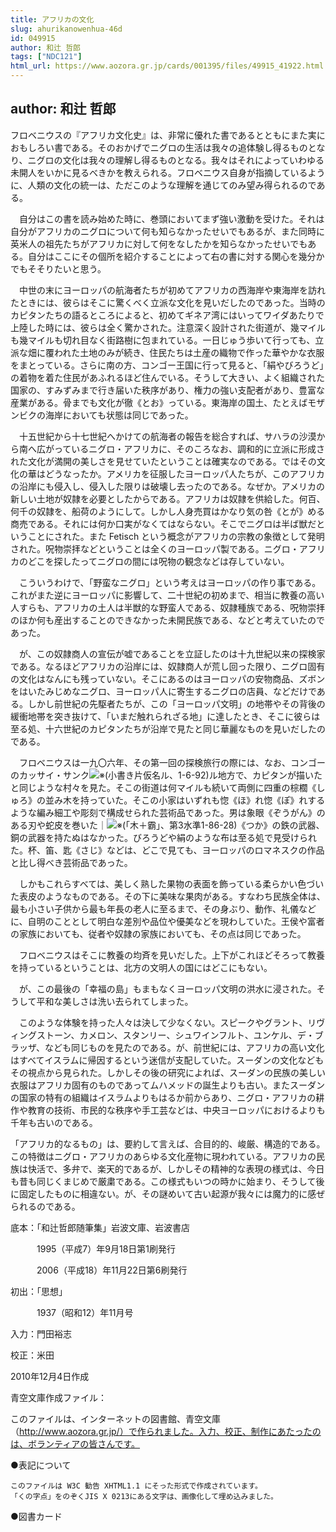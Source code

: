 ```yaml
---
title: アフリカの文化
slug: ahurikanowenhua-46d
id: 049915
author: 和辻 哲郎
tags: ["NDC121"]
html_url: https://www.aozora.gr.jp/cards/001395/files/49915_41922.html
---
```


## author: 和辻 哲郎

フロベニウスの『アフリカ文化史』は、非常に優れた書であるとともにまた実におもしろい書である。そのおかげでニグロの生活は我々の追体験し得るものとなり、ニグロの文化は我々の理解し得るものとなる。我々はそれによっていわゆる未開人をいかに見るべきかを教えられる。フロベニウス自身が指摘しているように、人類の文化の統一は、ただこのような理解を通じてのみ望み得られるのである。

　自分はこの書を読み始めた時に、巻頭においてまず強い激動を受けた。それは自分がアフリカのニグロについて何も知らなかったせいでもあるが、また同時に英米人の祖先たちがアフリカに対して何をなしたかを知らなかったせいでもある。自分はここにその個所を紹介することによって右の書に対する関心を幾分かでもそそりたいと思う。



　中世の末にヨーロッパの航海者たちが初めてアフリカの西海岸や東海岸を訪れたときには、彼らはそこに驚くべく立派な文化を見いだしたのであった。当時のカピタンたちの語るところによると、初めてギネア湾にはいってワイダあたりで上陸した時には、彼らは全く驚かされた。注意深く設計された街道が、幾マイルも幾マイルも切れ目なく街路樹に包まれている。一日じゅう歩いて行っても、立派な畑に覆われた土地のみが続き、住民たちは土産の織物で作った華やかな衣服をまとっている。さらに南の方、コンゴー王国に行って見ると、「絹やびろうど」の着物を着た住民があふれるほど住んでいる。そうして大きい、よく組織された国家の、すみずみまで行き届いた秩序があり、権力の強い支配者があり、豊富な産業がある。骨までも文化が徹《とお》っている。東海岸の国土、たとえばモザンビクの海岸においても状態は同じであった。

　十五世紀から十七世紀へかけての航海者の報告を総合すれば、サハラの沙漠から南へ広がっているニグロ・アフリカに、そのころなお、調和的に立派に形成された文化が満開の美しさを見せていたということは確実なのである。ではその文化の華はどうなったか。アメリカを征服したヨーロッパ人たちが、このアフリカの沿岸にも侵入し、侵入した限りは破壊し去ったのである。なぜか。アメリカの新しい土地が奴隷を必要としたからである。アフリカは奴隷を供給した。何百、何千の奴隷を、船荷のようにして。しかし人身売買はかなり気の咎《とが》める商売である。それには何か口実がなくてはならない。そこでニグロは半ば獣だということにされた。また Fetisch という概念がアフリカの宗教の象徴として発明された。呪物崇拝などということは全くのヨーロッパ製である。ニグロ・アフリカのどこを探したってニグロの間には呪物の観念などは存していない。

　こういうわけで、「野蛮なニグロ」という考えはヨーロッパの作り事である。これがまた逆にヨーロッパに影響して、二十世紀の初めまで、相当に教養の高い人すらも、アフリカの土人は半獣的な野蛮人である、奴隷種族である、呪物崇拝のほか何も産出することのできなかった未開民族である、などと考えていたのであった。

　が、この奴隷商人の宣伝が嘘であることを立証したのは十九世紀以来の探検家である。なるほどアフリカの沿岸には、奴隷商人が荒し回った限り、ニグロ固有の文化はなんにも残っていない。そこにあるのはヨーロッパの安物商品、ズボンをはいたみじめなニグロ、ヨーロッパ人に寄生するニグロの店員、などだけである。しかし前世紀の先駆者たちが、この「ヨーロッパ文明」の地帯やその背後の緩衝地帯を突き抜けて、「いまだ触れられざる地」に達したとき、そこに彼らは至る処、十六世紀のカピタンたちが沿岸で見たと同じ華麗なものを見いだしたのである。

　フロベニウスは一九〇六年、その第一回の探検旅行の際には、なお、コンゴーのカッサイ・サンク![※(小書き片仮名ル、1-6-92)](https://www.aozora.gr.jp/cards/001395/files/../../../gaiji/1-06/1-06-92.png)ル地方で、カピタンが描いたと同じような村々を見た。そこの街道は何マイルも続いて両側に四重の棕櫚《しゅろ》の並み木を持っていた。そこの小家はいずれも惚《ほ》れ惚《ぽ》れするような編み細工や彫刻で構成せられた芸術品であった。男は象眼《ぞうがん》のある刃や蛇皮を巻いた｜![※(「木＋霸」、第3水準1-86-28)](https://www.aozora.gr.jp/cards/001395/files/../../../gaiji/1-86/1-86-28.png)《つか》の鉄の武器、銅の武器を持たぬはなかった。びろうどや絹のような布は至る処で見受けられた。杯、笛、匙《さじ》などは、どこで見ても、ヨーロッパのロマネスクの作品と比し得べき芸術品であった。

　しかもこれらすべては、美しく熟した果物の表面を飾っている柔らかい色づいた表皮のようなものである。その下に美味な果肉がある。すなわち民族全体は、最も小さい子供から最も年長の老人に至るまで、その身ぶり、動作、礼儀などに、自明のこととして明白な差別や品位や優美などを現わしていた。王侯や富者の家族においても、従者や奴隷の家族においても、その点は同じであった。

　フロベニウスはそこに教養の均斉を見いだした。上下がこれほどそろって教養を持っているということは、北方の文明人の国にはどこにもない。

　が、この最後の「幸福の島」もまもなくヨーロッパ文明の洪水に浸された。そうして平和な美しさは洗い去られてしまった。

　このような体験を持った人々は決して少なくない。スピークやグラント、リヴィングストーン、カメロン、スタンリー、シュワインフルト、ユンケル、デ・ブラッザ、なども同じものを見たのである。が、前世紀には、アフリカの高い文化はすべてイスラムに帰因するという迷信が支配していた。スーダンの文化などもその視点から見られた。しかしその後の研究によれば、スーダンの民族の美しい衣服はアフリカ固有のものであってムハメッドの誕生よりも古い。またスーダンの国家の特有の組織はイスラムよりもはるか前からあり、ニグロ・アフリカの耕作や教育の技術、市民的な秩序や手工芸などは、中央ヨーロッパにおけるよりも千年も古いのである。

「アフリカ的なるもの」は、要約して言えば、合目的的、峻厳、構造的である。この特徴はニグロ・アフリカのあらゆる文化産物に現われている。アフリカの民族は快活で、多弁で、楽天的であるが、しかしその精神的な表現の様式は、今日も昔も同じくまじめで厳粛である。この様式もいつの時かに始まり、そうして後に固定したものに相違ない。が、その謎めいて古い起源が我々には魔力的に感ぜられるのである。













底本：「和辻哲郎随筆集」岩波文庫、岩波書店

　　　1995（平成7）年9月18日第1刷発行

　　　2006（平成18）年11月22日第6刷発行

初出：「思想」

　　　1937（昭和12）年11月号

入力：門田裕志

校正：米田

2010年12月4日作成

青空文庫作成ファイル：

このファイルは、インターネットの図書館、青空文庫（http://www.aozora.gr.jp/）で作られました。入力、校正、制作にあたったのは、ボランティアの皆さんです。











●表記について


	このファイルは W3C 勧告 XHTML1.1 にそった形式で作成されています。
	「くの字点」をのぞくJIS X 0213にある文字は、画像化して埋め込みました。







●図書カード
